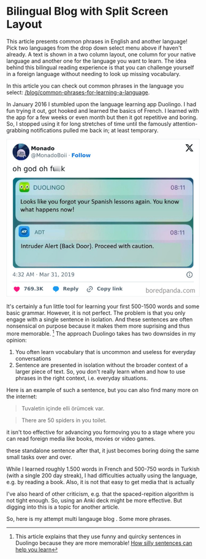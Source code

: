 # Bilingual Blog with Split Screen Layout

This article presents common phrases in English and another language! Pick two languages from the drop down select menu above if haven't already. A text is shown in a two column layout, one column for your native language and another one for the language you want to learn. The idea behind this bilingual reading experience is that you can challenge yourself in a foreign language without needing to look up missing vocabulary.

In this article you can check out common phrases in the language you select: [/blog/common-phrases-for-learning-a-language](/blog/common-phrases-for-learning-a-language).

In January 2016 I stumbled upon the language learning app Duolingo. I had fun trying it out, got hooked and learned the basics of French. I learned with the app for a few weeks or even month but then it got repetitive and boring. So, I stopped using it for long stretches of time until the famously attention-grabbing notifications pulled me back in; at least temporary.

![The notifications have been so obnoxiously optimized that many memes were created about them](./imgs/duolingo_notification_meme.jpg "meme: duolingo notification: Looks like you forgot your Spanish lessons again. You know what happens now! Security notification: Intruder Alert (Back Door). Proceed with caution.")

It's certainly a fun little tool for learning your first 500-1500 words and some basic grammar. However, it is not perfect. The problem is that you only engage with a single sentence in isolation. And these sentences are often nonsensical on purpose because it makes them more suprising and thus more memorable. [^1] The approach Duolingo takes has two downsides in my opinion:
    
1. You often learn vocabulary that is uncommon and useless for everyday conversations
2. Sentence are presented in isolation without the broader context of a larger piece of text. So, you don't really learn when and how to use phrases in the right context, i.e. everyday situations.

Here is an example of such a sentence, but you can also find many more on the internet:

> Tuvaletin içinde elli örümcek var.

> There are 50 spiders in you toilet.

it isn't too effective for advancing you formoving you to a stage where you can read foreign media like books, movies or video games.

these standalone sentence 
 after that, it just becomes boring doing the same small tasks over and over.

While I learned roughly 1.500 words in French and 500-750 words in Turkish (with a single 200 day streak), I had difficulties actually using the language, e.g. by reading a book. Also, it is not that easy to get media that is actually

I've also heard of other criticism, e.g. that the spaced-repition algorithm is not tight enough. So, using an Anki deck might be more effective. But digging into this is a topic for another article.

So, here is my attempt multi langauge blog . Some more phrases.

[^1]: This article explains that they use funny and quircky sentences in Duolingo because they are more memorable! [How silly sentences can help you learn](https://blog.duolingo.com/how-silly-sentences-can-help-you-learn/)